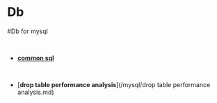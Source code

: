 # Db

#Db for mysql 

 
- [**common sql**](/mysql/common%20sql.md) 

 
- [**drop table performance analysis**](/mysql/drop table performance analysis.md)
 












 




